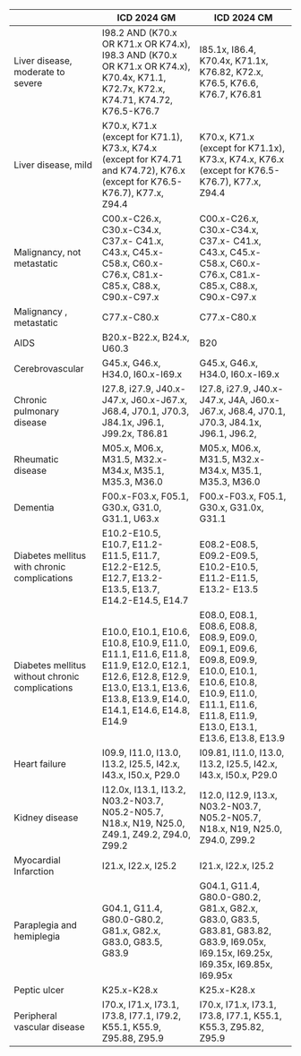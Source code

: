 |                                                 | ICD 2024 GM                                                                                                                                                                   | ICD 2024 CM                                                                                                                                                                   |
| ----------------------------------------------- | ----------------------------------------------------------------------------------------------------------------------------------------------------------------------------- | ----------------------------------------------------------------------------------------------------------------------------------------------------------------------------- |
| Liver disease, moderate to severe               | I98.2 AND (K70.x OR K71.x OR K74.x), I98.3 AND (K70.x OR K71.x OR K74.x), K70.4x, K71.1, K72.7x,  K72.x, K74.71, K74.72, K76.5-K76.7                                                            | I85.1x, I86.4, K70.4x, K71.1x, K76.82, K72.x, K76.5, K76.6, K76.7, K76.81                                                                                                     |
| Liver disease, mild                             | K70.x, K71.x (except for K71.1), K73.x, K74.x (except for K74.71 and K74.72), K76.x (except for K76.5-K76.7), K77.x, Z94.4                                                    | K70.x, K71.x (except for K71.1x), K73.x, K74.x, K76.x (except for K76.5-K76.7), K77.x, Z94.4                                                                                  |
| Malignancy, not metastatic                      | C00.x-C26.x, C30.x-C34.x, C37.x- C41.x, C43.x, C45.x-C58.x, C60.x- C76.x, C81.x-C85.x, C88.x, C90.x-C97.x                                                                     | C00.x-C26.x, C30.x-C34.x, C37.x- C41.x, C43.x, C45.x-C58.x, C60.x- C76.x, C81.x-C85.x, C88.x, C90.x-C97.x                                                                     |
| Malignancy , metastatic                         | C77.x-C80.x                                                                                                                                                                   | C77.x-C80.x                                                                                                                                                                   |
| AIDS                                            | B20.x-B22.x, B24.x, U60.3                                                                                                                                                     | B20                                                                                                                                                                           |
| Cerebrovascular                                 | G45.x, G46.x, H34.0, I60.x-I69.x                                                                                                                                              | G45.x, G46.x, H34.0, I60.x-I69.x                                                                                                                                              |
| Chronic pulmonary disease                       | I27.8, i27.9, J40.x-J47.x, J60.x-J67.x, J68.4, J70.1, J70.3, J84.1x, J96.1, J99.2x, T86.81                                                                             | I27.8, i27.9, J40.x-J47.x, J4A, J60.x-J67.x, J68.4, J70.1, J70.3, J84.1x, J96.1, J96.2,                                                                                       |
| Rheumatic disease                           | M05.x, M06.x, M31.5, M32.x-M34.x, M35.1, M35.3, M36.0                                                                                                                         | M05.x, M06.x, M31.5, M32.x-M34.x, M35.1, M35.3, M36.0                                                                                                                         |
| Dementia                                        | F00.x-F03.x, F05.1, G30.x, G31.0, G31.1, U63.x                                                                                                                                | F00.x-F03.x, F05.1, G30.x, G31.0x, G31.1                                                                                                                                      |
| Diabetes mellitus with chronic complications    | E10.2-E10.5, E10.7, E11.2-E11.5, E11.7, E12.2-E12.5, E12.7, E13.2- E13.5, E13.7, E14.2-E14.5, E14.7                                                                           | E08.2-E08.5, E09.2-E09.5, E10.2-E10.5, E11.2-E11.5, E13.2- E13.5                                                                                                              |
| Diabetes mellitus without chronic complications | E10.0, E10.1, E10.6, E10.8, E10.9, E11.0, E11.1, E11.6, E11.8, E11.9, E12.0, E12.1, E12.6, E12.8, E12.9, E13.0, E13.1, E13.6, E13.8, E13.9, E14.0, E14.1, E14.6, E14.8, E14.9 | E08.0, E08.1, E08.6, E08.8, E08.9, E09.0, E09.1, E09.6, E09.8, E09.9, E10.0, E10.1, E10.6, E10.8, E10.9, E11.0, E11.1, E11.6, E11.8, E11.9, E13.0, E13.1, E13.6, E13.8, E13.9 |
| Heart failure                                   | I09.9, I11.0, I13.0, I13.2, I25.5, I42.x, I43.x, I50.x, P29.0                                                                                                                 | I09.81, I11.0, I13.0, I13.2, I25.5, I42.x, I43.x, I50.x, P29.0                                                                                                                |
| Kidney disease                                  | I12.0x, I13.1, I13.2, N03.2-N03.7, N05.2-N05.7, N18.x, N19, N25.0, Z49.1, Z49.2, Z94.0, Z99.2                                                                                 | I12.0, I12.9, I13.x, N03.2-N03.7, N05.2-N05.7, N18.x, N19, N25.0, Z94.0, Z99.2                                                                                                |
| Myocardial Infarction                           | I21.x, I22.x, I25.2                                                                                                                                                           | I21.x, I22.x, I25.2                                                                                                                                                           |
| Paraplegia and hemiplegia                       | G04.1, G11.4, G80.0-G80.2, G81.x, G82.x, G83.0, G83.5, G83.9                                                                                                                  | G04.1, G11.4, G80.0-G80.2, G81.x, G82.x, G83.0, G83.5, G83.81, G83.82, G83.9, I69.05x, I69.15x, I69.25x, I69.35x, I69.85x, I69.95x                                            |
| Peptic ulcer                                    | K25.x-K28.x                                                                                                                                                                   | K25.x-K28.x                                                                                                                                                                   |
| Peripheral vascular disease                     | I70.x, I71.x, I73.1, I73.8, I77.1, I79.2, K55.1, K55.9, Z95.88, Z95.9                                                                                                         | I70.x, I71.x, I73.1, I73.8, I77.1, K55.1, K55.3, Z95.82, Z95.9                                                                                                                |
